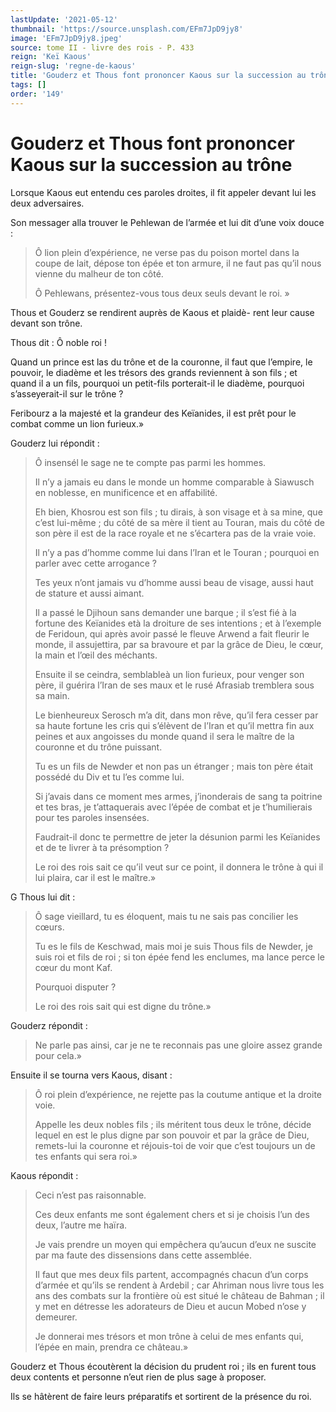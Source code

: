 ```yaml
---
lastUpdate: '2021-05-12'
thumbnail: 'https://source.unsplash.com/EFm7JpD9jy8'
image: 'EFm7JpD9jy8.jpeg'
source: tome II - livre des rois - P. 433
reign: 'Keï Kaous'
reign-slug: 'regne-de-kaous'
title: 'Gouderz et Thous font prononcer Kaous sur la succession au trône | Le Livre des Rois | Shâhnâmeh'
tags: []
order: '149'
---
```


# Gouderz et Thous font prononcer Kaous sur la succession au trône

Lorsque Kaous eut entendu ces paroles droites, il fit appeler devant lui les deux adversaires.

Son messager alla trouver le Pehlewan de l’armée et lui dit d’une voix douce :

> Ô lion plein d’expérience, ne verse pas du poison mortel dans la coupe de lait, dépose ton épée et ton armure, il ne faut pas qu’il nous vienne du malheur de ton côté.
>
> Ô Pehlewans, présentez-vous tous deux seuls devant le roi. »

Thous et Gouderz se rendirent auprès de Kaous et plaidè-
rent leur cause devant son trône.

Thous dit : Ô noble roi !

Quand un prince est las du trône et de la couronne, il faut que l’empire, le pouvoir, le diadème et les trésors des grands reviennent à son fils ; et quand il a un fils, pourquoi un petit-fils porterait-il le diadème, pourquoi s’asseyerait-il sur le trône ?

Feribourz a la majesté et la grandeur des Keïanides, il est prêt pour le combat comme un lion furieux.»

Gouderz lui répondit :

> Ô insensél le sage ne te compte pas parmi les hommes.
>
> Il n’y a jamais eu dans le monde un homme comparable à Siawusch en noblesse, en munificence et en affabilité.
>
> Eh bien, Khosrou est son fils ; tu dirais, à son visage et à sa mine, que c’est lui-même ; du côté de sa mère il tient au Touran, mais du côté de son père il est de la race royale et ne s’écartera pas de la vraie voie.
>
> Il n’y a pas d’homme comme lui dans l’Iran et le Touran ; pourquoi en parler avec cette arrogance ?
>
> Tes yeux n’ont jamais vu d’homme aussi beau de visage, aussi haut de stature et aussi aimant.
>
> Il a passé le Djihoun sans demander une barque ; il s’est fié à la fortune des Keïanides età la droiture de ses intentions ; et à l’exemple de Feridoun, qui après avoir passé le fleuve Arwend a fait fleurir le monde, il assujettira, par sa bravoure et par la grâce de Dieu, le cœur, la main et l’œil des méchants.
>
> Ensuite il se ceindra, semblableà un lion furieux, pour venger son père, il guérira l’Iran de ses maux et le rusé Afrasiab tremblera sous sa main.
>
> Le bienheureux Serosch m’a dit, dans mon rêve, qu’il fera cesser par sa haute fortune les cris qui s’élèvent de l’Iran et qu’il mettra fin aux peines et aux angoisses du monde quand il sera le maître de la couronne et du trône puissant.
>
> Tu es un fils de Newder et non pas un étranger ; mais ton père était possédé du Div et tu l’es comme lui.
>
> Si j’avais dans ce moment mes armes, j’inonderais de sang ta poitrine et tes bras, je t’attaquerais avec l’épée de combat et je t’humilierais pour tes paroles insensées.
>
> Faudrait-il donc te permettre de jeter la désunion parmi les Keïanides et de te livrer à ta présomption ?
>
> Le roi des rois sait ce qu’il veut sur ce point, il donnera le trône à qui il lui plaira, car il est le maître.»

G Thous lui dit :

> Ô sage vieillard, tu es éloquent, mais tu ne sais pas concilier les cœurs.
>
> Tu es le fils de Keschwad, mais moi je suis Thous fils de Newder, je suis roi et fils de roi ; si ton épée fend les enclumes, ma lance perce le cœur du mont Kaf.
>
> Pourquoi disputer ?
>
> Le roi des rois sait qui est digne du trône.»

Gouderz répondit :

> Ne parle pas ainsi, car je ne te reconnais pas une gloire assez grande pour cela.»

Ensuite il se tourna vers Kaous, disant :

> Ô roi plein d’expérience, ne rejette pas la coutume antique et la droite voie.
>
> Appelle les deux nobles fils ; ils méritent tous deux le trône, décide lequel en est le plus digne par son pouvoir et par la grâce de Dieu, remets-lui la couronne et réjouis-toi de voir que c’est toujours un de tes enfants qui sera roi.»

Kaous répondit :

> Ceci n’est pas raisonnable.
>
> Ces deux enfants me sont également chers et si je choisis l’un des deux, l’autre me haïra.
>
> Je vais prendre un moyen qui empêchera qu’aucun d’eux ne suscite par ma faute des dissensions dans cette assemblée.
>
> Il faut que mes deux fils partent, accompagnés chacun d’un corps d’armée et qu’ils se rendent à Ardebil ; car Ahriman nous livre tous les ans des combats sur la frontière où est situé le château de Bahman ; il y met en détresse les adorateurs de Dieu et aucun Mobed n’ose y demeurer.
>
> Je donnerai mes trésors et mon trône à celui de mes enfants qui, l’épée en main, prendra ce château.»


Gouderz et Thous écoutèrent la décision du prudent roi ; ils en furent tous deux contents et personne n’eut rien de plus sage à proposer.

Ils se hâtèrent de faire leurs préparatifs et sortirent de la présence du roi.
